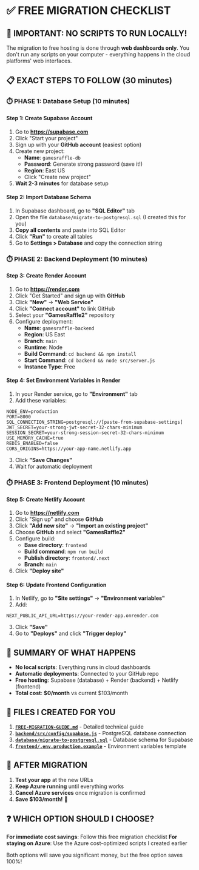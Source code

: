 # ✅ FREE MIGRATION CHECKLIST

## 🚨 IMPORTANT: NO SCRIPTS TO RUN LOCALLY!

The migration to free hosting is done through **web dashboards only**. You don't run any scripts on your computer - everything happens in the cloud platforms' web interfaces.

## 📋 EXACT STEPS TO FOLLOW (30 minutes)

### ⏱️ PHASE 1: Database Setup (10 minutes)

#### Step 1: Create Supabase Account
1. Go to **https://supabase.com**
2. Click "Start your project"
3. Sign up with your **GitHub account** (easiest option)
4. Create new project:
   - **Name**: `gamesraffle-db`
   - **Password**: Generate strong password (save it!)
   - **Region**: East US 
   - Click "Create new project"
5. **Wait 2-3 minutes** for database setup

#### Step 2: Import Database Schema
1. In Supabase dashboard, go to **"SQL Editor"** tab
2. Open the file `database/migrate-to-postgresql.sql` (I created this for you)
3. **Copy all contents** and paste into SQL Editor
4. Click **"Run"** to create all tables
5. Go to **Settings > Database** and copy the connection string

### ⏱️ PHASE 2: Backend Deployment (10 minutes)

#### Step 3: Create Render Account
1. Go to **https://render.com**
2. Click "Get Started" and sign up with **GitHub**
3. Click **"New"** → **"Web Service"**
4. Click **"Connect account"** to link GitHub
5. Select your **"GamesRaffle2"** repository
6. Configure deployment:
   - **Name**: `gamesraffle-backend`
   - **Region**: US East
   - **Branch**: `main`
   - **Runtime**: Node
   - **Build Command**: `cd backend && npm install`
   - **Start Command**: `cd backend && node src/server.js`
   - **Instance Type**: Free

#### Step 4: Set Environment Variables in Render
1. In your Render service, go to **"Environment"** tab
2. Add these variables:
```
NODE_ENV=production
PORT=8000
SQL_CONNECTION_STRING=postgresql://[paste-from-supabase-settings]
JWT_SECRET=your-strong-jwt-secret-32-chars-minimum
SESSION_SECRET=your-strong-session-secret-32-chars-minimum
USE_MEMORY_CACHE=true
REDIS_ENABLED=false
CORS_ORIGINS=https://your-app-name.netlify.app
```
3. Click **"Save Changes"**
4. Wait for automatic deployment

### ⏱️ PHASE 3: Frontend Deployment (10 minutes)

#### Step 5: Create Netlify Account
1. Go to **https://netlify.com**
2. Click "Sign up" and choose **GitHub**
3. Click **"Add new site"** → **"Import an existing project"**
4. Choose **GitHub** and select **"GamesRaffle2"**
5. Configure build:
   - **Base directory**: `frontend`
   - **Build command**: `npm run build`
   - **Publish directory**: `frontend/.next`
   - **Branch**: `main`
6. Click **"Deploy site"**

#### Step 6: Update Frontend Configuration
1. In Netlify, go to **"Site settings"** → **"Environment variables"**
2. Add:
```
NEXT_PUBLIC_API_URL=https://your-render-app.onrender.com
```
3. Click **"Save"**
4. Go to **"Deploys"** and click **"Trigger deploy"**

## 🎯 SUMMARY OF WHAT HAPPENS

- **No local scripts**: Everything runs in cloud dashboards
- **Automatic deployments**: Connected to your GitHub repo
- **Free hosting**: Supabase (database) + Render (backend) + Netlify (frontend)
- **Total cost**: **$0/month** vs current $103/month

## 📁 FILES I CREATED FOR YOU

1. **[`FREE-MIGRATION-GUIDE.md`](FREE-MIGRATION-GUIDE.md)** - Detailed technical guide
2. **[`backend/src/config/supabase.js`](backend/src/config/supabase.js)** - PostgreSQL database connection
3. **[`database/migrate-to-postgresql.sql`](database/migrate-to-postgresql.sql)** - Database schema for Supabase
4. **[`frontend/.env.production.example`](frontend/.env.production.example)** - Environment variables template

## 🚀 AFTER MIGRATION

1. **Test your app** at the new URLs
2. **Keep Azure running** until everything works
3. **Cancel Azure services** once migration is confirmed
4. **Save $103/month!** 🎉

## ❓ WHICH OPTION SHOULD I CHOOSE?

**For immediate cost savings**: Follow this free migration checklist
**For staying on Azure**: Use the Azure cost-optimized scripts I created earlier

Both options will save you significant money, but the free option saves 100%!